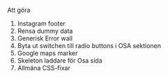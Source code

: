 Att göra

1. Instagram footer
2. Rensa dummy data
3. Generisk Error wall
4. Byta ut switchen till radio buttons i OSA sektionen
5. Google maps marker
6. Skeleton laddare för Osa sida
7. Allmäna CSS-fixar
